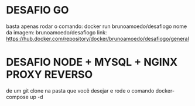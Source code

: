 # DESAFIO GO 
basta apenas rodar o comando: 
docker run brunoamoedo/desafiogo
nome da imagem: brunoamoedo/desafiogo 
link: https://hub.docker.com/repository/docker/brunoamoedo/desafiogo/general 

# DESAFIO NODE + MYSQL + NGINX PROXY REVERSO 
de um git clone na pasta que você desejar e rode o comando 
docker-compose up -d 
